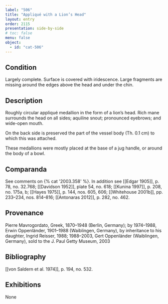 ```yaml
---
label: "506"
title: "Appliqué with a Lion’s Head"
layout: entry
order: 2115
presentation: side-by-side
# toc: false
menu: false
object:
  - id: "cat-506"
---
```


## Condition

Largely complete. Surface is covered with iridescence. Large fragments are missing around the edges above the head and under the chin.

## Description

Roughly circular appliqué medallion in the form of a lion’s head. Rich mane surrounds the head on all sides; aquiline snout; pronounced eyebrows; and wide-open mouth.

On the back side is preserved the part of the vessel body (Th. 0.1 cm) to which this was attached.

These medallions were mostly placed at the base of a jug handle, or around the body of a bowl.

## Comparanda

See comments on {% cat '2003.358' %}. In addition see [[Edgar 1905]], p. 78, no. 32.768; [[Davidson 1952]], plate 54, no. 618; [[Kunina 1997]], p. 208, no. 175a, b; [[Hayes 1975]], p. 144, nos. 605, 606; [[Whitehouse 2001b]], pp. 233–234, nos. 814–816; [[Antonaras 2012]], p. 282, no. 462.

## Provenance

Pierre Mavrogordato, Greek, 1870–1948 (Berlin, Germany); by 1974–1988, Erwin Oppenländer, 1901–1988 (Waiblingen, Germany), by inheritance to his daughter, Ingrid Reisser, 1988; 1988–2003, Gert Oppenländer (Waiblingen, Germany), sold to the J. Paul Getty Museum, 2003

## Bibliography

[[von Saldern et al. 1974]], p. 194, no. 532.

## Exhibitions

None